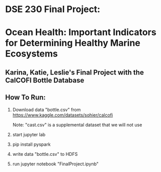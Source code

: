 # DSE 230 Final Project: 
# Ocean Health: Important Indicators for Determining Healthy Marine Ecosystems
## Karina, Katie, Leslie's Final Project with the CalCOFI Bottle Database

## How To Run:
1. Download data "bottle.csv" from https://www.kaggle.com/datasets/sohier/calcofi
    
    Note: "cast.csv" is a supplemental dataset that we will not use
2. start jupyter lab
3. pip install pyspark
4. write data "bottle.csv" to HDFS 
5. run jupyter notebook "FinalProject.ipynb"
